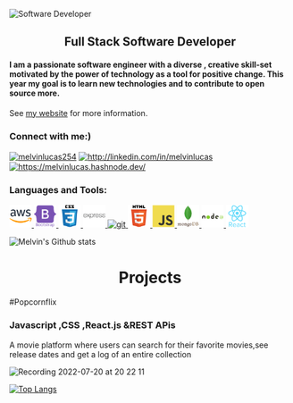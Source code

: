 ![Software Developer](https://pbs.twimg.com/profile_banners/1091687163127910401/1652435505/1080x360)

<h2 align ="center"> Full Stack Software Developer </h2>

<h4> I am a passionate software engineer with a diverse , creative skill-set motivated by the power of technology as a tool for positive change. This year my goal is to learn new technologies and to contribute to open source more.</h4>
 
 See [my website](https://melvinlucas.netlify.app/) for more information.
 
  
 

<h3 align="left">Connect with me:)</h3>
<p align="left">
<a href="https://twitter.com/melvinlucas254" target="blank"><img align="center" src="https://raw.githubusercontent.com/rahuldkjain/github-profile-readme-generator/master/src/images/icons/Social/twitter.svg" alt="melvinlucas254" height="30" width="40" /></a>
<a href="http://linkedin.com/in/melvinlucas" target="blank"><img align="center" src="https://raw.githubusercontent.com/rahuldkjain/github-profile-readme-generator/master/src/images/icons/Social/linked-in-alt.svg" alt="http://linkedin.com/in/melvinlucas" height="30" width="40" /></a>
<a href="https://hashnode.com/https://melvinlucas.hashnode.dev/" target="blank"><img align="center" src="https://raw.githubusercontent.com/rahuldkjain/github-profile-readme-generator/master/src/images/icons/Social/hashnode.svg" alt="https://melvinlucas.hashnode.dev/" height="30" width="40" /></a>
</p>

<h3 align="left">Languages and Tools:</h3>
<p align="left"> <a href="https://aws.amazon.com" target="_blank" rel="noreferrer"> <img src="https://raw.githubusercontent.com/devicons/devicon/master/icons/amazonwebservices/amazonwebservices-original-wordmark.svg" alt="aws" width="40" height="40"/> </a> <a href="https://getbootstrap.com" target="_blank" rel="noreferrer"> <img src="https://raw.githubusercontent.com/devicons/devicon/master/icons/bootstrap/bootstrap-plain-wordmark.svg" alt="bootstrap" width="40" height="40"/> </a> <a href="https://www.w3schools.com/css/" target="_blank" rel="noreferrer"> <img src="https://raw.githubusercontent.com/devicons/devicon/master/icons/css3/css3-original-wordmark.svg" alt="css3" width="40" height="40"/> </a> <a href="https://expressjs.com" target="_blank" rel="noreferrer"> <img src="https://raw.githubusercontent.com/devicons/devicon/master/icons/express/express-original-wordmark.svg" alt="express" width="40" height="40"/> </a> <a href="https://git-scm.com/" target="_blank" rel="noreferrer"> <img src="https://www.vectorlogo.zone/logos/git-scm/git-scm-icon.svg" alt="git" width="40" height="40"/> </a> <a href="https://www.w3.org/html/" target="_blank" rel="noreferrer"> <img src="https://raw.githubusercontent.com/devicons/devicon/master/icons/html5/html5-original-wordmark.svg" alt="html5" width="40" height="40"/> </a> <a href="https://developer.mozilla.org/en-US/docs/Web/JavaScript" target="_blank" rel="noreferrer"> <img src="https://raw.githubusercontent.com/devicons/devicon/master/icons/javascript/javascript-original.svg" alt="javascript" width="40" height="40"/> </a> <a href="https://www.mongodb.com/" target="_blank" rel="noreferrer"> <img src="https://raw.githubusercontent.com/devicons/devicon/master/icons/mongodb/mongodb-original-wordmark.svg" alt="mongodb" width="40" height="40"/> </a> <a href="https://nodejs.org" target="_blank" rel="noreferrer"> <img src="https://raw.githubusercontent.com/devicons/devicon/master/icons/nodejs/nodejs-original-wordmark.svg" alt="nodejs" width="40" height="40"/> </a> <a href="https://reactjs.org/" target="_blank" rel="noreferrer"> <img src="https://raw.githubusercontent.com/devicons/devicon/master/icons/react/react-original-wordmark.svg" alt="react" width="40" height="40"/> </a> </p>
 










![Melvin's Github stats](https://github-readme-stats.vercel.app/api?username=LucasMelvin15&show_icons=true&theme=tokyonight)
  <h1 align ="center"> Projects </h1>
     #Popcornflix
  <h3>Javascript ,CSS ,React.js &REST APis </h3>
  <p>A movie platform where users can search for their favorite movies,see release dates and get a log of an entire collection </p>
  
  
![Recording 2022-07-20 at 20 22 11](https://user-images.githubusercontent.com/100833144/180047692-5f2215a6-72be-463f-807f-ffbcc9c99475.gif)



[![Top Langs](https://github-readme-stats.vercel.app/api/top-langs/?username=LucasMelvin15&exclude_repo=github-readme-stats,LucasMelvin15.github.io)](https://github.com/LucasMelvin15/github-readme-stats)
